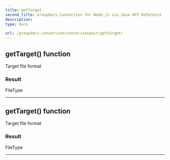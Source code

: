 ```yaml
---
title: getTarget
second_title: GroupDocs.Conversion for Node.js via Java API Reference
description: 
type: docs

url: /groupdocs.conversion/conversionpair/gettarget/
---
```


## getTarget()  function
Target file format

### Result
FileType


---


## getTarget()  function
Target file format

### Result
FileType


---


